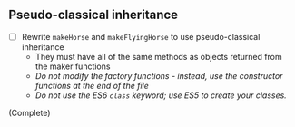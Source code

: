 ## Pseudo-classical inheritance
* [ ] Rewrite `makeHorse` and `makeFlyingHorse` to use pseudo-classical inheritance
  * They must have all of the same methods as objects returned from the maker functions
  * _Do not modify the factory functions - instead, use the constructor functions at the end of the file_
  * _Do not use the ES6 `class` keyword; use ES5 to create your classes._

(Complete)